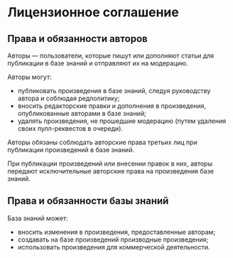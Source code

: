 # Лицензионное соглашение

## Права и обязанности авторов

Авторы — пользователи, которые пишут или дополняют статьи для публикации в базе знаний и отправляют их на модерацию.

Авторы могут:
  * публиковать произведения в базе знаний, следуя руководству автора и соблюдая редполитику;
  * вносить редакторские правки и дополнения в произведения, опубликованные авторами в базе знаний;
  * удалять произведения, не прошедшие модерацию (путем удаления своих пулл-реквестов в очереди).

Авторы обязаны соблюдать авторские права третьих лиц при публикации произведений в базе знаний.

При публикации произведений или внесении правок в них, авторы передают исключительные авторские права на произведения базе знаний.

## Права и обязанности базы знаний

База знаний может:
  * вносить изменения в произведения, предоставленные авторам;
  * создавать на базе произведений производные произведения;
  * использовать произведения для коммерческой деятельности.
